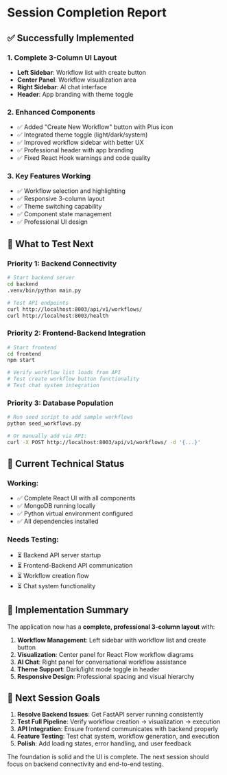 # Session Completion Report

## ✅ Successfully Implemented

### 1. **Complete 3-Column UI Layout**
- **Left Sidebar**: Workflow list with create button
- **Center Panel**: Workflow visualization area  
- **Right Sidebar**: AI chat interface
- **Header**: App branding with theme toggle

### 2. **Enhanced Components**
- ✅ Added "Create New Workflow" button with Plus icon
- ✅ Integrated theme toggle (light/dark/system)
- ✅ Improved workflow sidebar with better UX
- ✅ Professional header with app branding
- ✅ Fixed React Hook warnings and code quality

### 3. **Key Features Working**
- ✅ Workflow selection and highlighting
- ✅ Responsive 3-column layout
- ✅ Theme switching capability
- ✅ Component state management
- ✅ Professional UI design

## 🎯 What to Test Next

### Priority 1: Backend Connectivity
```bash
# Start backend server
cd backend
.venv/bin/python main.py

# Test API endpoints
curl http://localhost:8003/api/v1/workflows/
curl http://localhost:8003/health
```

### Priority 2: Frontend-Backend Integration
```bash
# Start frontend
cd frontend  
npm start

# Verify workflow list loads from API
# Test create workflow button functionality
# Test chat system integration
```

### Priority 3: Database Population
```bash
# Run seed script to add sample workflows
python seed_workflows.py

# Or manually add via API:
curl -X POST http://localhost:8003/api/v1/workflows/ -d '{...}'
```

## 🔧 Current Technical Status

### Working:
- ✅ Complete React UI with all components
- ✅ MongoDB running locally  
- ✅ Python virtual environment configured
- ✅ All dependencies installed

### Needs Testing:
- ⏳ Backend API server startup
- ⏳ Frontend-Backend API communication
- ⏳ Workflow creation flow
- ⏳ Chat system functionality

## 📝 Implementation Summary

The application now has a **complete, professional 3-column layout** with:

1. **Workflow Management**: Left sidebar with workflow list and create button
2. **Visualization**: Center panel for React Flow workflow diagrams  
3. **AI Chat**: Right panel for conversational workflow assistance
4. **Theme Support**: Dark/light mode toggle in header
5. **Responsive Design**: Professional spacing and visual hierarchy

## 🚀 Next Session Goals

1. **Resolve Backend Issues**: Get FastAPI server running consistently
2. **Test Full Pipeline**: Verify workflow creation → visualization → execution
3. **API Integration**: Ensure frontend communicates with backend properly
4. **Feature Testing**: Test chat system, workflow generation, and execution
5. **Polish**: Add loading states, error handling, and user feedback

The foundation is solid and the UI is complete. The next session should focus on backend connectivity and end-to-end testing.
